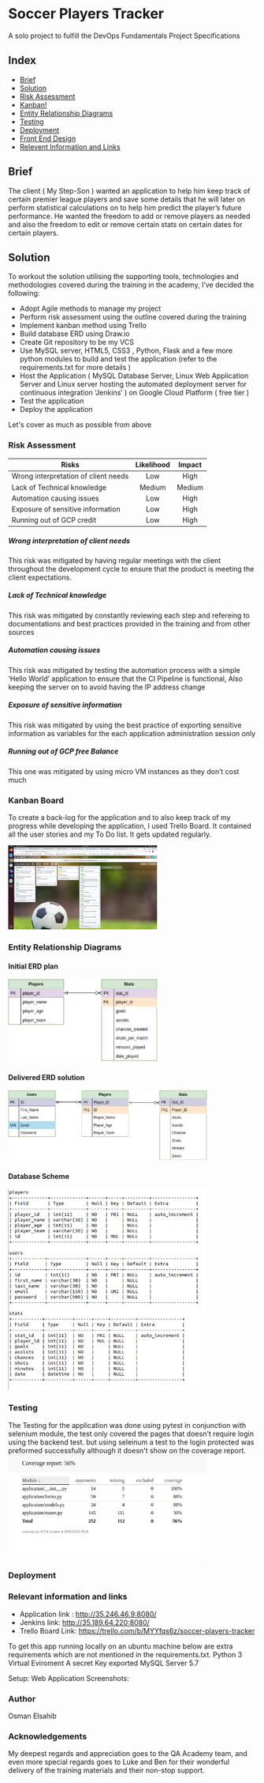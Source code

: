 # Soccer Players Tracker
A solo project to fulfill the DevOps Fundamentals Project Specifications 

## Index
* [Brief](#brief)
* [Solution](#solution)
* [Risk Assessment](#risks)
* [Kanban!](#kan)
* [Entity Relationship Diagrams](#erd)
* [Testing](#testing)
* [Deployment](#deployment)
* [Front End Design](#FE)
* [Relevent Information and Links](#rel)




<a name="brief"></a>
## Brief 
The client ( My Step-Son ) wanted an application to help him keep track of certain premier league players and save some details that he will later on perform statistical calculations on to help him predict the player’s future performance.
He wanted the freedom to add or remove players as needed and also the freedom to edit or remove certain stats on certain dates for certain players.
<a name= 'solution'></a>
## Solution

To workout the solution utilising the supporting tools, technologies and methodologies covered during the training in the academy, I’ve decided the following:

* Adopt Agile methods to manage my project
* Perform risk assessment using the outline covered during the training
* Implement kanban method using Trello
* Build database ERD using Draw.io
* Create Git repository to be my VCS
* Use MySQL server, HTML5, CSS3 , Python, Flask and a few more python modules  to build and test the application (refer to the requirements.txt for more details )
* Host the Application ( MySQL Database Server, Linux Web Application Server and Linux server hosting the automated deployment server for continuous integration ‘Jenkins’ ) on Google Cloud Platform ( free tier )
* Test the application
* Deploy the application

Let's cover as much as possible from above
<a name="risks"></a>
### Risk Assessment
| Risks                            | Likelihood    | Impact       | 
| -------------------------------- |:-------------:| :-----------:| 
| Wrong interpretation of client needs | Low           | High         | 
| Lack of Technical knowledge      | Medium        |   Medium     | 
| Automation causing issues        | Low            |  High        | 
| Exposure of sensitive information  | Low     |    High | 
| Running out of GCP credit        |   Low     |    High       | 

##### Wrong interpretation of client needs
This risk was mitigated by having regular meetings with the client throughout the development cycle to ensure that the product is meeting the client expectations.
##### Lack of Technical knowledge
This risk was mitigated by constantly reviewing each step and refereing to documentations and best practices provided in the training and from other sources
##### Automation causing issues
This risk was mitigated by testing the automation process with a simple ‘Hello World’ application to ensure that the CI Pipeline is functional, Also keeping the server on to avoid having the IP address change
##### Exposure of sensitive information
This risk was mitigated by using the best practice of exporting sensitive information as variables for the each application administration session only
 
##### Running out of GCP free Balance
This one was mitigated by using micro VM instances as they don’t cost much

<a name="kan"></a>
### Kanban Board
To create a back-log for the application and to also keep track of my progress while developing the application, I used Trello Board. It contained all the user stories and my To Do list. It gets updated regularly.

<img src="Documentation/TrelloBoard.png" alt="Trello Board" width="60%" height="60%"/>


<a name="erd"></a>
### Entity Relationship Diagrams
#### Initial ERD plan

<img src="Documentation/Initial_ERD_plan.jpg" alt="Initial ERD" width="60%" height="60%"/>

#### Delivered ERD solution


<img src="Documentation/Final_ERD.jpg" alt="Final ERD" width="80%" height="70%"/>


#### Database Scheme

<img src="Documentation/DataBaseScheme.png" alt="Database Scheme" width="80%" height="70%"/>

<a name="testing"></a>
### Testing
The Testing for the application was done using pytest in conjunction with selenium module, the test only covered the pages that doesn't require login using the backend test. but using seleinum a test to the login protected was preformed successfully although it doesn't show on the coverage report.
<img src="Documentation/CoverageReport.png" alt="Coverage Report" width="80%" height="70%"/>

<a name="deployment"></a>
### Deployment 

<a name="rel"></a>
### Relevant information and links

* Application link : http://35.246.46.9:8080/
* Jenkins link: http://35.189.64.220:8080/
* Trello Board Link: https://trello.com/b/MYYfqs6z/soccer-players-tracker

To get this app running locally on an ubuntu machine below are extra requirements which are not mentioned in the requirements.txt.
Python 3
Virtual Eviroment
A secret Key exported 
MySQL Server 5.7

Setup:
Web Application Screenshots:

### Author
Osman Elsahib
### Acknowledgements
My deepest regards and appreciation goes to the QA Academy team, and even more special regards goes to Luke and Ben for their wonderful delivery of the training materials and their non-stop support.








